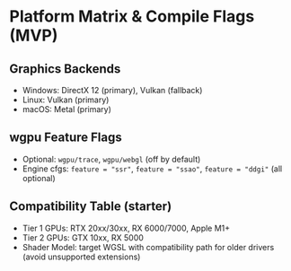 # Platform Matrix & Compile Flags (MVP)

## Graphics Backends
- Windows: DirectX 12 (primary), Vulkan (fallback)
- Linux: Vulkan (primary)
- macOS: Metal (primary)

## wgpu Feature Flags
- Optional: `wgpu/trace`, `wgpu/webgl` (off by default)
- Engine cfgs: `feature = "ssr"`, `feature = "ssao"`, `feature = "ddgi"` (all optional)

## Compatibility Table (starter)
- Tier 1 GPUs: RTX 20xx/30xx, RX 6000/7000, Apple M1+
- Tier 2 GPUs: GTX 10xx, RX 5000
- Shader Model: target WGSL with compatibility path for older drivers (avoid unsupported extensions)
